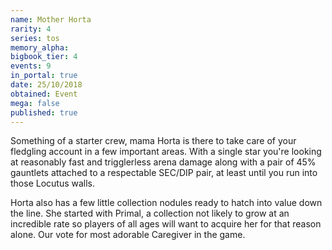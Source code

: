 ```yaml
---
name: Mother Horta
rarity: 4
series: tos
memory_alpha:
bigbook_tier: 4
events: 9
in_portal: true
date: 25/10/2018
obtained: Event
mega: false
published: true
---
```


Something of a starter crew, mama Horta is there to take care of your fledgling account in a few important areas. With a single star you're looking at reasonably fast and trigglerless arena damage along with a pair of 45% gauntlets attached to a respectable SEC/DIP pair, at least until you run into those Locutus walls.

Horta also has a few little collection nodules ready to hatch into value down the line. She started with Primal, a collection not likely to grow at an incredible rate so players of all ages will want to acquire her for that reason alone. Our vote for most adorable Caregiver in the game.
